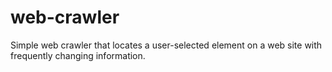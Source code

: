 # web-crawler
Simple web crawler that locates a user-selected element on a web site with frequently changing information.
